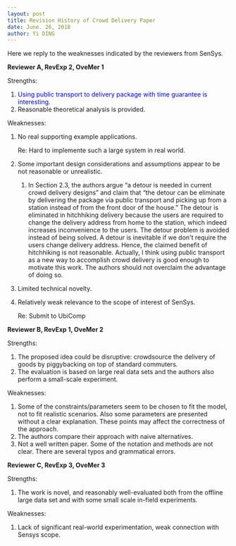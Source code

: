 ```yaml
---
layout: post
title: Revision History of Crowd Delivery Paper
date: June. 26, 2018
author: Yi DING
---
```


Here we reply to the weaknesses indicated by the reviewers from SenSys.

**Reviewer A, RevExp 2, OveMer 1**

Strengths:

1. <span style="color:blue">Using public transport to delivery package with time guarantee is interesting. </span>
2. Reasonable theoretical analysis is provided.

Weaknesses:

1. No real supporting example applications. 

   Re: Hard to implemente such a large system in real world.

2. Some important design considerations and assumptions appear to be not reasonable or unrealistic. 

   1. In Section 2.3, the authors argue “a detour is needed in current crowd delivery designs” and claim that “the detour can be eliminate by delivering the package via public transport and picking up from a station instead of from the front door of the house.” The detour is eliminated in hitchhiking delivery because the users are required to change the delivery address from home to the station, which indeed increases inconvenience to the users. The detour problem is avoided instead of being solved. A detour is inevitable if we don't require the users change delivery address. Hence, the claimed benefit of hitchhiking is not reasonable. Actually, I think using public transport as a new way to accomplish crowd delivery is good enough to motivate this work. The authors should not overclaim the advantage of doing so. 

3. Limited technical novelty. 

4. Relatively weak relevance to the scope of interest of SenSys.

   Re: Submit to UbiComp



**Reviewer B, RevExp 1, OveMer 2**

Strengths:

1. The proposed idea could be disruptive: crowdsource the delivery of goods by piggybacking on top of standard commuters. 
2. The evaluation is based on large real data sets and the authors also perform a small-scale experiment.

Weaknesses:

1. Some of the constraints/parameters seem to be chosen to fit the model, not to fit realistic scenarios. Also some parameters are presented without a clear explanation. These points may affect the correctness of the approach.
2. The authors compare their approach with naive alternatives. 
3. Not a well written paper. Some of the notation and methods are not clear. There are several typos and grammatical errors.



**Reviewer C, RevExp 3, OveMer 3**

Strengths:

1. The work is novel, and reasonably well-evaluated both from the offline large data set and with some small scale in-field experiments.

Weaknesses:

1. Lack of significant real-world experimentation, weak connection with Sensys scope.